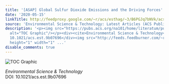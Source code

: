 ```yaml
---
title: '[ASAP] Global Sulfur Dioxide Emissions and the Driving Forces'
date: '2020-05-15'
linkTitle: http://feedproxy.google.com/~r/acs/esthag/~3/B6PGJq7bNVk/acs.est.9b07696
source: 'Environmental Science & Technology: Latest Articles (ACS Publications)'
description: '<p><img src="https://pubs.acs.org/na101/home/literatum/publisher/achs/journals/content/esthag/0/esthag.ahead-of-print/acs.est.9b07696/20200515/images/medium/es9b07696_0005.gif"
  alt="TOC Graphic"/></p><div><cite>Environmental Science & Technology</cite></div><div>DOI:
  10.1021/acs.est.9b07696</div><img src="http://feeds.feedburner.com/~r/acs/esthag/~4/B6PGJq7bNVk"
  height="1" width="1" ...'
disable_comments: true
---
```

<p><img src="https://pubs.acs.org/na101/home/literatum/publisher/achs/journals/content/esthag/0/esthag.ahead-of-print/acs.est.9b07696/20200515/images/medium/es9b07696_0005.gif" alt="TOC Graphic"/></p><div><cite>Environmental Science & Technology</cite></div><div>DOI: 10.1021/acs.est.9b07696</div><img src="http://feeds.feedburner.com/~r/acs/esthag/~4/B6PGJq7bNVk" height="1" width="1" ...